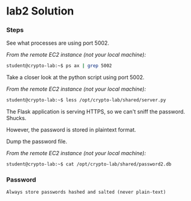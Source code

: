 # lab2 Solution

### Steps

See what processes are using port 5002.

*From the remote EC2 instance (not your local machine):*
```bash
student@crypto-lab:~$ ps ax | grep 5002
```

Take a closer look at the python script using port 5002.

*From the remote EC2 instance (not your local machine):*
```bash
student@crypto-lab:~$ less /opt/crypto-lab/shared/server.py
```

The Flask application is serving HTTPS, so we can't sniff the password.  Shucks.

However, the password is stored in plaintext format.

Dump the password file.

*From the remote EC2 instance (not your local machine):*
```bash
student@crypto-lab:~$ cat /opt/crypto-lab/shared/password2.db
```


### Password

```
Always store passwords hashed and salted (never plain-text)
```

